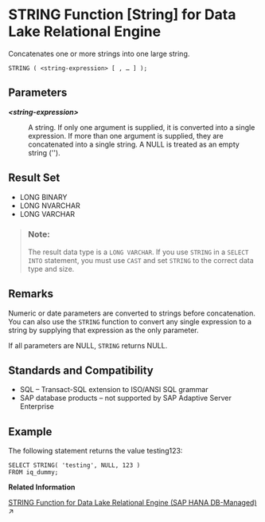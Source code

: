 <!-- loioa586010d84f210158657b25cdb264bf0 -->

# STRING Function \[String\] for Data Lake Relational Engine

Concatenates one or more strings into one large string.



```
STRING ( <string-expression> [ , … ] );
```



<a name="loioa586010d84f210158657b25cdb264bf0__STRING_parm1"/>

## Parameters


<dl>
<dt><b>

*<string-expression\>*

</b></dt>
<dd>

A string. If only one argument is supplied, it is converted into a single expression. If more than one argument is supplied, they are concatenated into a single string. A NULL is treated as an empty string \(''\).



</dd>
</dl>



<a name="loioa586010d84f210158657b25cdb264bf0__STRING_returns1"/>

## Result Set

-   LONG BINARY
-   LONG NVARCHAR
-   LONG VARCHAR

> ### Note:  
> The result data type is a `LONG VARCHAR`. If you use `STRING` in a `SELECT INTO` statement, you must use `CAST` and set `STRING` to the correct data type and size.



<a name="loioa586010d84f210158657b25cdb264bf0__STRING_remarks1"/>

## Remarks

Numeric or date parameters are converted to strings before concatenation. You can also use the `STRING` function to convert any single expression to a string by supplying that expression as the only parameter.

If all parameters are NULL, `STRING` returns NULL.



<a name="loioa586010d84f210158657b25cdb264bf0__STRING_standards1"/>

## Standards and Compatibility

-   SQL – Transact-SQL extension to ISO/ANSI SQL grammar
-   SAP database products – not supported by SAP Adaptive Server Enterprise



<a name="loioa586010d84f210158657b25cdb264bf0__STRING_example1"/>

## Example

The following statement returns the value testing123:

```
SELECT STRING( 'testing', NULL, 123 )
FROM iq_dummy;
```

**Related Information**  


[STRING Function for Data Lake Relational Engine (SAP HANA DB-Managed)](https://help.sap.com/viewer/a898e08b84f21015969fa437e89860c8/2023_4_QRC/en-US/4b6311065965472286c536537d380f53.html "Concatenates one or more strings into one large string.") :arrow_upper_right:

